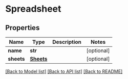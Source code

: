 # Spreadsheet

## Properties
Name | Type | Description | Notes
------------ | ------------- | ------------- | -------------
**name** | **str** |  | [optional] 
**sheets** | [**Sheets**](Sheets.md) |  | [optional] 

[[Back to Model list]](../README.md#documentation-for-models) [[Back to API list]](../README.md#documentation-for-api-endpoints) [[Back to README]](../README.md)


